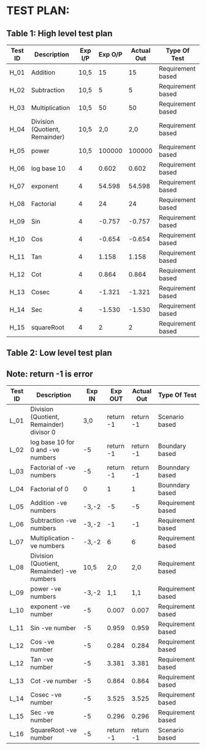 # TEST PLAN:

## Table 1: High level test plan 

| **Test ID** | **Description**                                              | **Exp I/P**  | **Exp O/P** | **Actual Out** |**Type Of Test**  |
|-------------|--------------------------------------------------------------|------------|-------------|----------------|------------------|
|  H_01       |               Addition                                       |  10,5|15 |15 |Requirement based |
|  H_02       |               Subtraction                                    |  10,5|5  |5  |Requirement based |
|  H_03       |               Multiplication                                 |  10,5|50 |50 |Requirement based |
|  H_04       |               Division (Quotient, Remainder)                                      |  10,5|2,0|2,0|Requirement based |
|  H_05       |               power                                          |  10,5|100000 |100000  |Requirement based |
|  H_06       |               log base 10                                    |  4|0.602 |0.602 |Requirement based |
|  H_07       |               exponent                                       |  4|54.598 |54.598  |Requirement based |
|  H_08       |               Factorial                                      |  4|24 |24  |Requirement based |
|  H_09       |               Sin                                      |  4|-0.757 |-0.757 |Requirement based |
|  H_10       |               Cos                                      |  4|-0.654|-0.654 |Requirement based |
|  H_11       |               Tan                                      |  4|1.158 |1.158  |Requirement based |
|  H_12       |               Cot                                      |  4| 0.864|0.864 |Requirement based |
|  H_13       |               Cosec                                      |  4|-1.321 |-1.321  |Requirement based |
|  H_14       |               Sec                                      |  4|-1.530 |-1.530  |Requirement based |
|  H_15       |               squareRoot                                      |  4|2 |2 |Requirement based |


## Table 2: Low level test plan

## Note: return -1 is error

| **Test ID** | **Description**                                              | **Exp IN** | **Exp OUT** | **Actual Out** |**Type Of Test**  |    
|-------------|--------------------------------------------------------------|------------|-------------|----------------|------------------|
|   L_01      |               Division (Quotient, Remainder) divisor 0                                    |  3,0|return -1|return -1|Scenario based |
|   L_02       |               log base 10 for  0 and -ve numbers                                   |  -5|return -1 |return -1 |Boundary based |
|   L_03       |               Factorial of -ve numbers                                     |  -5|return -1 |return -1  |Bounndary based |
|   L_04       |               Factorial of 0                                  |  0|1 |1  |Bounndary based |
|   L_05       |               Addition  -ve numbers                                      |  -3,-2|-5 |-5|Requirement based |
|   L_06      |               Subtraction   -ve numbers                                  |  -3,-2|-1  |-1  |Requirement based |
|   L_07       |               Multiplication   -ve numbers                               |  -3,-2|6 |6 |Requirement based |
|   L_08       |               Division (Quotient, Remainder)   -ve numbers                                    |  10,5|2,0|2,0|Requirement based |
|   L_09       |               power     -ve numbers                                      |  -3,-2|1,1 |1,1  |Requirement based |
|   L_10       |               exponent   -ve number                                   |  -5|0.007 |0.007  |Requirement based |
|   L_11       |               Sin       -ve number                                |  -5|0.959 |0.959 |Requirement based |
|   L_12       |               Cos       -ve number                                |  -5|0.284|0.284|Requirement based |
|   L_12       |               Tan       -ve number                                |  -5|3.381 |3.381  |Requirement based |
|   L_13      |               Cot       -ve number                                |  -5|0.864 |0.864 |Requirement based |
|   L_14       |               Cosec     -ve number                                  |  -5|3.525 |3.525|Requirement based |
|   L_15       |               Sec       -ve number                                |  -5|0.296 |0.296  |Requirement based |
|   L_16      |               SquareRoot       -ve number                                |  -5|return -1 |return -1  |Scenario based |
